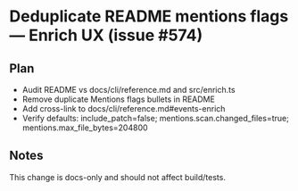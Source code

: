 # Deduplicate README mentions flags — Enrich UX (issue #574)

## Plan

- Audit README vs docs/cli/reference.md and src/enrich.ts
- Remove duplicate Mentions flags bullets in README
- Add cross-link to docs/cli/reference.md#events-enrich
- Verify defaults: include_patch=false; mentions.scan.changed_files=true; mentions.max_file_bytes=204800

## Notes

This change is docs-only and should not affect build/tests.
